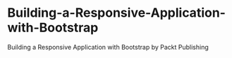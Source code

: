 # Building-a-Responsive-Application-with-Bootstrap
Building a Responsive Application with Bootstrap by Packt Publishing
